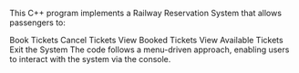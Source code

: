 This C++ program implements a Railway Reservation System that allows passengers to:

Book Tickets
Cancel Tickets
View Booked Tickets
View Available Tickets
Exit the System
The code follows a menu-driven approach, enabling users to interact with the system via the console.
